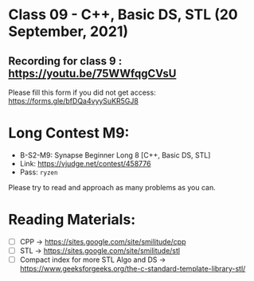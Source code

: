# Class 09 - C++, Basic DS, STL (20 September, 2021)

## Recording for class 9 : https://youtu.be/75WWfqgCVsU

Please fill this form if you did not get access: https://forms.gle/bfDQa4vyySuKR5GJ8


Long Contest M9:
=================

* B-S2-M9: Synapse Beginner Long 8 [C++, Basic DS, STL]
* Link: https://vjudge.net/contest/458776
* Pass: `ryzen`

Please try to read and approach as many problems as you can.

Reading Materials:
=============
* [ ] CPP -> https://sites.google.com/site/smilitude/cpp
* [ ] STL -> https://sites.google.com/site/smilitude/stl
* [ ] Compact index for more STL Algo and DS -> https://www.geeksforgeeks.org/the-c-standard-template-library-stl/
